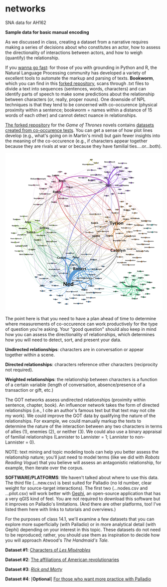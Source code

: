 # networks
SNA data for AH162

<b>Sample data for basic manual encoding</b>

As we discussed in class, creating a dataset from a narrative requires making a series of decisions about who constitutes an actor, how to assess the directionality of interactions between actors, and how to weigh (quantify) the relationship.

If you [wanna go fast](https://www.netflix.com/title/70044894): for those of you with grounding in Python and R, the Natural Language Processing community has developed a variety of excellent tools to automate the markup and parsing of texts. <b>Bookworm</b>, which you can find in this [forked repository](https://github.com/jardno/bookworm), scans through .txt files to divide a text into sequences (sentences, words, characters) and can identify parts of speech to make some predictions about the relationship between characters (or, really, proper nouns). One downside of NPL techniques is that they tend to be concerned with co-occurence (physical proximity within a sentence; bookworm = names within a distance of 15 words of each other) and cannot detect nuance in relationships. 

[The forked repository](https://github.com/jardno/asoiaf) for the <i>Game of Thrones</i> novels contains [datasets created from co-occurence tests](https://networkofthrones.wordpress.com/a-science-of-networks/). You can get a sense of how plot lines develop (e.g., what's going on in Martin's mind) but gain fewer insights into the meaning of the co-occurence (e.g., if characters appear together because they are rivals at war or because they have familial ties....or...both).

![GOT network](https://github.com/jardno/networks/blob/master/images/thrones-network1.png)

The point here is that you need to have a plan ahead of time to determine where measurements of co-occurence can work productively for the type of question you're asking. Your "good question" should also keep in mind how you can assess the directionality of relationships, which determines how you will need to detect, sort, and present your data.

<b>Undirected relationships</b>: characters are in conversation or appear together within a scene.

<b>Directed relationships</b>: characters reference other characters (reciprocity not required).

<b>Weighted relationships</b>: the relationship between characters is a function of a certain variable (length of conversation, absence/presence of a transaction or gift, etc.)

The GOT networks assess undirected relationships (proximity within sentence, chapter, book). An influencer network takes the form of directed relationships (i.e., I cite an author's famous text but that text may not cite my work). We could improve the GOT data by qualifying the nature of the relationships. For example, we could manually markup the texts to determine the nature of the interaction between any two characters in terms of allies (1), enemies (2), or neither (3). We could also use a binary appraisal of familial relationships (Lannister to Lannister = 1; Lannister to non-Lannister = 0).

NOTE: text mining and topic modeling tools can help you better assess the relationship nature; you'll just need to model terms (like we did with <i>Robots Reading Vogue</i>) that you believe will assess an antagonistic relationship, for example, then iterate over the corpus. 

<b>SOFTWARE/PLATFORMS</b>: We haven't talked about where to use this data. The third file (...new.csv) is best suited for Palladio (no Id number, clear weight for source-target interactions). The first two (...nodes.csv and ...pilot.csv) will work better with [Gephi](https://gephi.org/), an open-source application that has a very qGIS kind of feel. You are not required to download this software but it improves on Palladio's limitations. (And there are other platforms, too! I've listed them here with links to tutorials and overviews.)

For the purposes of class 14.1, we'll examine a few datasets that you can explore more superficially (with Palladio) or in more analytical detail (with Gephi) depending on your interest in this topic. These datasets do not need to be reproduced; rather, you should use them as inspiration to decide how you will approach Atwood's <i>The Handmaid's Tale.</i>

<b>Dataset #1</b>: [Characters of <i>Les Misérables</i>](https://github.com/jardno/networks/blob/master/les-mis/les-mis.md)

<b>Dataset #2</b>: [The affiliations of American revolutionaries](https://github.com/jardno/networks/blob/master/american-rev/american-rev.md)

<b>Dataset #3</b>: [<i>Rick and Morty</i>](https://github.com/jardno/networks/blob/master/rick-and-morty/rick-and-morty.md)

<b>Dataset #4</b>: [<b>Optional</b>] [For those who want more practice with Palladio](https://github.com/jardno/palladio_workshop)
  
